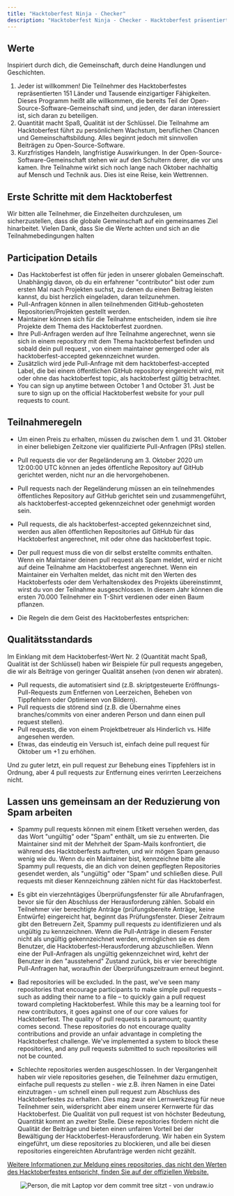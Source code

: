 ```yaml
---
title: "Hacktoberfest Ninja - Checker"
description: "Hacktoberfest Ninja - Checker - Hacktoberfest präsentiert von DigitalOcean"
---
```


## Werte

Inspiriert durch dich, die Gemeinschaft, durch deine Handlungen und Geschichten.

  1. Jeder ist willkommen! Die Teilnehmer des Hacktoberfestes repräsentierten 151 Länder und Tausende einzigartiger Fähigkeiten. Dieses Programm heißt alle willkommen, die bereits Teil der Open-Source-Software-Gemeinschaft sind, und jeden, der daran interessiert ist, sich daran zu beteiligen.
  2. Quantität macht Spaß, Qualität ist der Schlüssel. Die Teilnahme am Hacktoberfest führt zu persönlichem Wachstum, beruflichen Chancen und Gemeinschaftsbildung. Alles beginnt jedoch mit sinnvollen Beiträgen zu Open-Source-Software.
  3. Kurzfristiges Handeln, langfristige Auswirkungen. In der Open-Source-Software-Gemeinschaft stehen wir auf den Schultern derer, die vor uns kamen. Ihre Teilnahme wirkt sich noch lange nach Oktober nachhaltig auf Mensch und Technik aus. Dies ist eine Reise, kein Wettrennen.

## Erste Schritte mit dem Hacktoberfest

Wir bitten alle Teilnehmer, die Einzelheiten durchzulesen, um sicherzustellen, dass die globale Gemeinschaft auf ein gemeinsames Ziel hinarbeitet. Vielen Dank, dass Sie die Werte achten und sich an die Teilnahmebedingungen halten

## Participation Details

- Das Hacktoberfest ist offen für jeden in unserer globalen Gemeinschaft. Unabhängig davon, ob du ein erfahrener "contributor" bist oder zum ersten Mal nach Projekten suchst, zu denen du einen Beitrag leisten kannst, du bist herzlich eingeladen, daran teilzunehmen.
- Pull-Anfragen können in allen teilnehmenden GitHub-gehosteten Repositorien/Projekten gestellt werden.
- Maintainer können sich für die Teilnahme entscheiden, indem sie ihre Projekte dem Thema des Hacktoberfest zuordnen.
- Ihre Pull-Anfragen werden auf Ihre Teilnahme angerechnet, wenn sie sich in einem repository mit dem Thema hacktoberfest befinden und sobald dein pull request , von einem maintainer gemerged oder als hacktoberfest-accepted gekennzeichnet wurden.
- Zusätzlich wird jede Pull-Anfrage mit dem hacktoberfest-accepted Label, die bei einem öffentlichen GitHub repository eingereicht wird, mit oder ohne das hacktoberfest topic, als hacktoberfest gültig betrachtet.
- You can sign up anytime between October 1 and October 31. Just be sure to sign up on the official Hacktoberfest website for your pull requests to count.

## Teilnahmeregeln

- Um einen Preis zu erhalten, müssen du zwischen dem 1. und 31. Oktober in einer beliebigen Zeitzone vier qualifizierte Pull-Anfragen (PRs) stellen.


- Pull requests die vor der Regeländerung am 3. Oktober 2020 um 12:00:00 UTC können an jedes öffentliche Repository auf GitHub gerichtet werden, nicht nur an die hervorgehobenen.

- Pull requests nach der Regeländerung müssen an ein teilnehmendes öffentliches Repository auf GitHub gerichtet sein und zusammengeführt, als hacktoberfest-accepted gekennzeichnet oder genehmigt worden sein.

- Pull requests, die als hacktoberfest-accepted gekennzeichnet sind, werden aus allen öffentlichen Repositories auf GitHub für das Hacktoberfest angerechnet, mit oder ohne das hacktoberfest topic.

- Der pull request muss die von dir selbst erstellte commits enthalten. Wenn ein Maintainer deinen pull request als Spam meldet, wird er nicht auf deine Teilnahme am Hacktoberfest angerechnet. Wenn ein Maintainer ein Verhalten meldet, das nicht mit den Werten des Hacktoberfests oder dem Verhaltenskodex des Projekts übereinstimmt, wirst du von der Teilnahme ausgeschlossen. In diesem Jahr können die ersten 70.000 Teilnehmer ein T-Shirt verdienen oder einen Baum pflanzen.

- Die Regeln die dem Geist des Hacktoberfestes entsprichen:

## Qualitätsstandards

Im Einklang mit dem Hacktoberfest-Wert Nr. 2 (Quantität macht Spaß, Qualität ist der Schlüssel) haben wir Beispiele für pull requests angegeben, die wir als Beiträge von geringer Qualität ansehen (von denen wir abraten).

- Pull requests, die automatisiert sind (z.B. skriptgesteuerte Eröffnungs-Pull-Requests zum Entfernen von Leerzeichen, Beheben von Tippfehlern oder Optimieren von Bildern).
- Pull requests die störend sind (z.B. die Übernahme eines branches/commits von einer anderen Person und dann einen pull request stellen).
- Pull requests, die von einem Projektbetreuer als Hinderlich vs. Hilfe angesehen werden.
- Etwas, das eindeutig ein Versuch ist, einfach deine pull request für Oktober um +1 zu erhöhen.

Und zu guter letzt, ein pull request zur Behebung eines Tippfehlers ist in Ordnung, aber 4 pull requests zur Entfernung eines verirrten Leerzeichens nicht.

## Lassen uns gemeinsam an der Reduzierung von Spam arbeiten

- Spammy pull requests können mit einem Etikett versehen werden, das das Wort "ungültig" oder "Spam" enthält, um sie zu entwerten. Die Maintainer sind mit der Mehrheit der Spam-Mails konfrontiert, die während des Hacktoberfests auftreten, und wir mögen Spam genauso wenig wie du. Wenn du ein Maintainer bist, kennzeichne bitte alle Spammy pull requests, die an dich von deinen gepflegten Repositories gesendet werden, als "ungültig" oder "Spam" und schließen diese. Pull requests mit dieser Kennzeichnung zählen nicht für das Hacktoberfest.

- Es gibt ein vierzehntägiges Überprüfungsfenster für alle Abrufanfragen, bevor sie für den Abschluss der Herausforderung zählen. Sobald ein Teilnehmer vier berechtigte Anträge (prüfungsbereite Anträge, keine Entwürfe) eingereicht hat, beginnt das Prüfungsfenster. Dieser Zeitraum gibt den Betreuern Zeit, Spammy pull requests zu identifizieren und als ungültig zu kennzeichnen. Wenn die Pull-Anträge in diesem Fenster nicht als ungültig gekennzeichnet werden, ermöglichen sie es dem Benutzer, die Hacktoberfest-Herausforderung abzuschließen. Wenn eine der Pull-Anfragen als ungültig gekennzeichnet wird, kehrt der Benutzer in den "ausstehend" Zustand zurück, bis er vier berechtigte Pull-Anfragen hat, woraufhin der Überprüfungszeitraum erneut beginnt.

- Bad repositories will be excluded. In the past, we've seen many repositories that encourage participants to make simple pull requests – such as adding their name to a file – to quickly gain a pull request toward completing Hacktoberfest. While this may be a learning tool for new contributors, it goes against one of our core values for Hacktoberfest. The quality of pull requests is paramount; quantity comes second. These repositories do not encourage quality contributions and provide an unfair advantage in completing the Hacktoberfest challenge. We've implemented a system to block these repositories, and any pull requests submitted to such repositories will not be counted.

- Schlechte repositories werden ausgeschlossen. In der Vergangenheit haben wir viele repositories gesehen, die Teilnehmer dazu ermutigen, einfache pull requests zu stellen - wie z.B. ihren Namen in eine Datei einzutragen - um schnell einen pull request zum Abschluss des Hacktoberfestes zu erhalten. Dies mag zwar ein Lernwerkzeug für neue Teilnehmer sein, widerspricht aber einem unserer Kernwerte für das Hacktoberfest. Die Qualität von pull request ist von höchster Bedeutung, Quantität kommt an zweiter Stelle. Diese repositories fördern nicht die Qualität der Beiträge und bieten einen unfairen Vorteil bei der Bewältigung der Hacktoberfest-Herausforderung. Wir haben ein System eingeführt, um diese repositories zu blockieren, und alle bei diesen repositories eingereichten Abrufanträge werden nicht gezählt.

[Weitere Informationen zur Meldung eines repositories, das nicht den Werten des Hacktoberfestes entspricht, finden Sie auf der offiziellen Website.](https://hacktoberfest.digitalocean.com/details#spam)

<center>
  <img class="Splash-Image" alt="Person, die mit Laptop vor dem commit tree sitzt - von undraw.io" />
</center>
